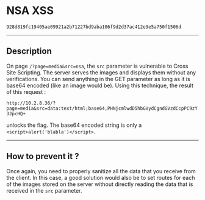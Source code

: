 # NSA XSS

`928d819fc19405ae09921a2b71227bd9aba106f9d2d37ac412e9e5a750f1506d`

---

## Description

On page `/?page=media&src=nsa`, the `src` parameter is vulnerable to Cross Site Scripting. The server serves the images and displays them without any verifications. You can send anything in the GET parameter as long as it is base64 encoded (like an image would be). Using this technique, the result of this request :

`http://10.2.8.36/?page=media&src=data:text/html;base64,PHNjcmlwdD5hbGVydCgndGVzdCcpPC9zY3JpcHQ+`

unlocks the flag. The base64 encoded string is only a `<script>alert('blabla')</script>`.

---

## How to prevent it ?

Once again, you need to properly sanitize all the data that you receive from the client. In this case, a good solution would also be to set routes for each of the images stored on the server without directly reading the data that is received in the `src` parameter.